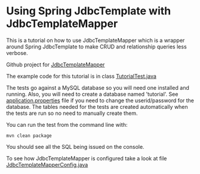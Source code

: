 # Using Spring JdbcTemplate with JdbcTemplateMapper #
This is a tutorial on how to use JdbcTemplateMapper which is a wrapper around Spring JdbcTemplate to make CRUD and relationship queries less verbose.

Github project for [JdbcTemplateMapper](https://github.com/jdbctemplatemapper/jdbctemplatemapper)

The example code for this tutorial is in class [TutorialTest.java](src/test/java/io/github/ajoseph88/jdbctemplatemapper/test/TutorialTest.java)

The tests go against a MySQL database so you will need one installed and running. Also, you will need to create a database named 'tutorial'. See [application.properties](src/test/resources/application.properties) file if you need to change the userid/password for the database. The tables needed for the tests are created automatically when the tests are run so no need to manually create them.

You can run the test from the command line with:

```
mvn clean package
```

You should see all the SQL being issued on the console.


To see how JdbcTemplateMapper is configured take a look at file [JdbcTemplateMapperConfig.java](src/test/java/io/github/ajoseph88/jdbctemplatemapper/config/JdbcTemplateMapperConfig.java)


